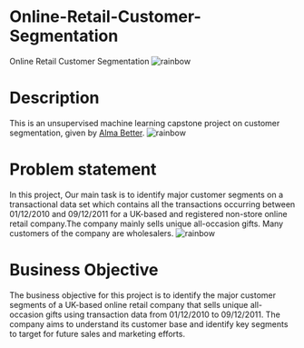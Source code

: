 # Online-Retail-Customer-Segmentation
Online Retail Customer Segmentation
![rainbow](https://user-images.githubusercontent.com/85065799/204543278-26c507b6-400a-42e0-852f-2e09362f6e12.png)
# <b>Description</b>
This is an unsupervised machine learning capstone project on customer segmentation, given by [Alma Better](https://www.almabetter.com/).
![rainbow](https://user-images.githubusercontent.com/85065799/204543278-26c507b6-400a-42e0-852f-2e09362f6e12.png)
# <b>Problem statement</b>
In this project, Our main task is to identify major customer segments on a transactional data set which contains all the transactions occurring between 01/12/2010 and 09/12/2011 for a UK-based and registered non-store online retail company.The company mainly sells unique all-occasion gifts. Many customers of the company are wholesalers. 
![rainbow](https://user-images.githubusercontent.com/85065799/204543278-26c507b6-400a-42e0-852f-2e09362f6e12.png)
# Business Objective
The business objective for this project is to identify the major customer segments of a UK-based online retail company that sells unique all-occasion gifts using transaction data from 01/12/2010 to 09/12/2011. The company aims to understand its customer base and identify key segments to target for future sales and marketing efforts.
